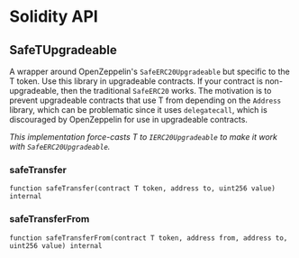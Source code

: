 # Solidity API

## SafeTUpgradeable

A wrapper around OpenZeppelin's `SafeERC20Upgradeable` but specific
        to the T token. Use this library in upgradeable contracts. If your
        contract is non-upgradeable, then the traditional `SafeERC20` works.
        The motivation is to prevent upgradeable contracts that use T from
        depending on the `Address` library, which can be problematic since
        it uses `delegatecall`, which is discouraged by OpenZeppelin for use
        in upgradeable contracts.

_This implementation force-casts T to `IERC20Upgradeable` to make it
     work with `SafeERC20Upgradeable`._

### safeTransfer

```solidity
function safeTransfer(contract T token, address to, uint256 value) internal
```

### safeTransferFrom

```solidity
function safeTransferFrom(contract T token, address from, address to, uint256 value) internal
```

